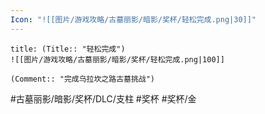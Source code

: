 ```yaml
---
Icon: "![[图片/游戏攻略/古墓丽影/暗影/奖杯/轻松完成.png|30]]"
---
```

```ad-common-gold-trophy
title: (Title:: "轻松完成")
![[图片/游戏攻略/古墓丽影/暗影/奖杯/轻松完成.png|100]]

(Comment:: "完成乌拉坎之路古墓挑战")
```

#古墓丽影/暗影/奖杯/DLC/支柱 #奖杯 #奖杯/金
